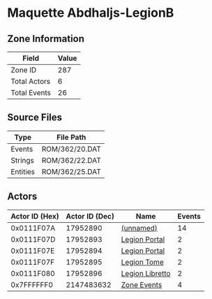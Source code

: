 # Maquette Abdhaljs-LegionB

## Zone Information

| Field        |   Value |
|--------------|---------|
| Zone ID      |     287 |
| Total Actors |       6 |
| Total Events |      26 |

## Source Files

| Type     | File Path      |
|----------|----------------|
| Events   | ROM/362/20.DAT |
| Strings  | ROM/362/22.DAT |
| Entities | ROM/362/25.DAT |

## Actors

| Actor ID (Hex)   |   Actor ID (Dec) | Name                                                     |   Events |
|------------------|------------------|----------------------------------------------------------|----------|
| 0x0111F07A       |         17952890 | [(unnamed)](./17952890.md)                               |       14 |
| 0x0111F07D       |         17952893 | [Legion Portal](./17952893%20-%20Legion%20Portal.md)     |        2 |
| 0x0111F07E       |         17952894 | [Legion Portal](./17952894%20-%20Legion%20Portal.md)     |        2 |
| 0x0111F07F       |         17952895 | [Legion Tome](./17952895%20-%20Legion%20Tome.md)         |        2 |
| 0x0111F080       |         17952896 | [Legion Libretto](./17952896%20-%20Legion%20Libretto.md) |        2 |
| 0x7FFFFFF0       |       2147483632 | [Zone Events](./Zone%20Events.md)                        |        4 |